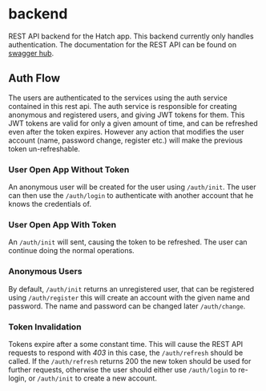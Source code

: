 # backend
REST API backend for the Hatch app. This backend currently only handles authentication. The documentation for the REST API can be found on [swagger hub](https://app.swaggerhub.com/apis-docs/Yengas/hatch-rest/1.2).

## Auth Flow
The users are authenticated to the services using the auth service contained in this rest api. The auth service is responsible for creating anonymous and registered users, and giving JWT tokens for them. This JWT tokens are valid for only a given amount of time, and can be refreshed even after the token expires. However any action that modifies the user account (name, password change, register etc.) will make the previous token un-refreshable.

### User Open App Without Token
An anonymous user will be created for the user using `/auth/init`. The user can then use the `/auth/login` to authenticate with another account that he knows the credentials of.

### User Open App With Token
An `/auth/init` will sent, causing the token to be refreshed. The user can continue doing the normal operations.

### Anonymous Users
By default, `/auth/init` returns an unregistered user, that can be registered using `/auth/register` this will create an account with the given name and password. The name and password can be changed later `/auth/change`.

### Token Invalidation
Tokens expire after a some constant time. This will cause the REST API requests to respond with *403* in this case, the `/auth/refresh` should be called. If the `/auth/refresh` returns 200 the new token should be used for further requests, otherwise the user should either use `/auth/login` to re-login, or `/auth/init` to create a new account.
